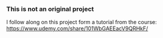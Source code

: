 ### This is not an original project

I follow along on this project form a tutorial from the course: https://www.udemy.com/share/101WbGAEEacV9QRHkF/
